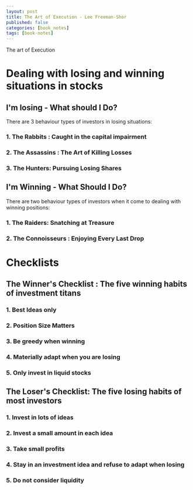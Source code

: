```yaml
---
layout: post
title: The Art of Execution - Lee Freeman-Shor
published: false
categories: [book_notes]
tags: [book-notes]
---
```


The art of Execution


# Dealing with losing and winning situations in stocks 


##  I'm losing - What should I Do? 

There are 3 behaviour types of investors in losing situations: 

### 1. The Rabbits : Caught in the capital impairment

### 2. The Assassins : The Art of Killing Losses

### 3. The Hunters: Pursuing Losing Shares


## I'm Winning - What Should I Do? 

There are two behaviour types of investors when it come to dealing with winning positions: 

### 1. The Raiders: Snatching at Treasure 

### 2. The Connoisseurs : Enjoying Every Last Drop




# Checklists 

## The Winner's Checklist : The five winning habits of investment titans

### 1. Best Ideas only

### 2. Position Size Matters

### 3. Be greedy when winning

### 4. Materially adapt when you are losing

### 5. Only invest in liquid stocks



## The Loser's Checklist: The five losing habits of most investors

### 1. Invest in lots of ideas

### 2. Invest a small amount in each idea

### 3. Take small profits

### 4. Stay in an investment idea and refuse to adapt when losing

### 5. Do not consider liquidity 


